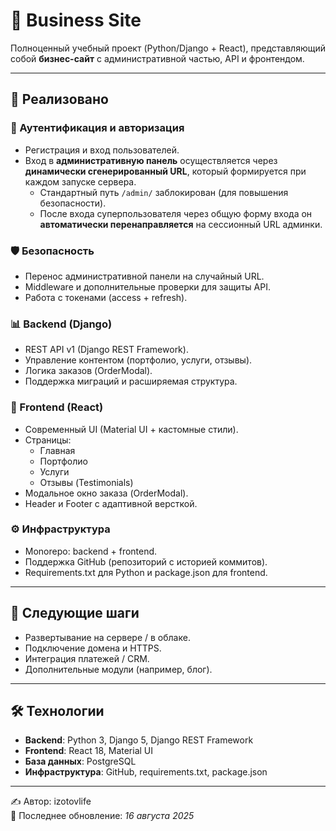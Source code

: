 # 🚀 Business Site

Полноценный учебный проект (Python/Django + React), представляющий собой **бизнес-сайт** с административной частью, API и фронтендом.  

---

## 📌 Реализовано

### 🔑 Аутентификация и авторизация
- Регистрация и вход пользователей.  
- Вход в **административную панель** осуществляется через **динамически сгенерированный URL**, который формируется при каждом запуске сервера.  
  - Стандартный путь `/admin/` заблокирован (для повышения безопасности).  
  - После входа суперпользователя через общую форму входа он **автоматически перенаправляется** на сессионный URL админки.  

### 🛡️ Безопасность
- Перенос административной панели на случайный URL.  
- Middleware и дополнительные проверки для защиты API.  
- Работа с токенами (access + refresh).  

### 📊 Backend (Django)
- REST API v1 (Django REST Framework).  
- Управление контентом (портфолио, услуги, отзывы).  
- Логика заказов (OrderModal).  
- Поддержка миграций и расширяемая структура.  

### 🎨 Frontend (React)
- Современный UI (Material UI + кастомные стили).  
- Страницы:
  - Главная  
  - Портфолио  
  - Услуги  
  - Отзывы (Testimonials)  
- Модальное окно заказа (OrderModal).  
- Header и Footer с адаптивной версткой.  

### ⚙️ Инфраструктура
- Monorepo: backend + frontend.  
- Поддержка GitHub (репозиторий с историей коммитов).  
- Requirements.txt для Python и package.json для frontend.  

---

## 🔮 Следующие шаги
- Развертывание на сервере / в облаке.  
- Подключение домена и HTTPS.  
- Интеграция платежей / CRM.  
- Дополнительные модули (например, блог).  

---

## 🛠️ Технологии
- **Backend**: Python 3, Django 5, Django REST Framework  
- **Frontend**: React 18, Material UI  
- **База данных**: PostgreSQL  
- **Инфраструктура**: GitHub, requirements.txt, package.json  

---

✍️ Автор: izotovlife  
📅 Последнее обновление: *16 августа 2025*  
